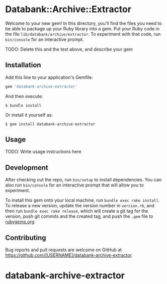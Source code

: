 # Databank::Archive::Extractor

Welcome to your new gem! In this directory, you'll find the files you need to be able to package up your Ruby library into a gem. Put your Ruby code in the file `lib/databank/archive/extractor`. To experiment with that code, run `bin/console` for an interactive prompt.

TODO: Delete this and the text above, and describe your gem

## Installation

Add this line to your application's Gemfile:

```ruby
gem 'databank-archive-extractor'
```

And then execute:

    $ bundle install

Or install it yourself as:

    $ gem install databank-archive-extractor

## Usage

TODO: Write usage instructions here

## Development

After checking out the repo, run `bin/setup` to install dependencies. You can also run `bin/console` for an interactive prompt that will allow you to experiment.

To install this gem onto your local machine, run `bundle exec rake install`. To release a new version, update the version number in `version.rb`, and then run `bundle exec rake release`, which will create a git tag for the version, push git commits and the created tag, and push the `.gem` file to [rubygems.org](https://rubygems.org).

## Contributing

Bug reports and pull requests are welcome on GitHub at https://github.com/[USERNAME]/databank-archive-extractor.
# databank-archive-extractor
